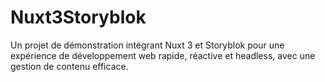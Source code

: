 # Nuxt3Storyblok
Un projet de démonstration intégrant Nuxt 3 et Storyblok pour une expérience de développement web rapide, réactive et headless, avec une gestion de contenu efficace.
